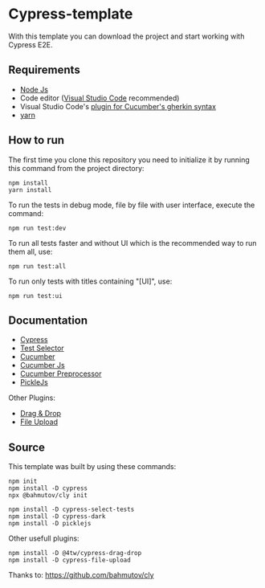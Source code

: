 # Cypress-template

With this template you can download the project and start working with Cypress E2E.

## Requirements
* [Node Js](https://nodejs.org)
* Code editor ([Visual Studio Code](https://code.visualstudio.com) recommended)
* Visual Studio Code's [plugin for Cucumber's gherkin syntax](https://marketplace.visualstudio.com/items?itemName=alexkrechik.cucumberautocomplete)
* [yarn](https://yarnpkg.com/en/docs/install)

## How to run
The first time you clone this repository you need to initialize it by running this command from the project directory:
```
npm install
yarn install
```

To run the tests in debug mode, file by file with user interface, execute the command:
```
npm run test:dev
```

To run all tests faster and without UI which is the recommended way to run them all, use:
```
npm run test:all
```

To run only tests with titles containing "[UI]", use:
```
npm run test:ui
```

## Documentation

* [Cypress](https://docs.cypress.io/guides/overview/why-cypress.html)
* [Test Selector](https://github.com/bahmutov/cypress-select-tests#cypress-select-tests)
* [Cucumber](https://cucumber.io/docs)
* [Cucumber Js](https://github.com/cucumber/cucumber-js#cucumberjs)
* [Cucumber Preprocessor](https://github.com/TheBrainFamily/cypress-cucumber-preprocessor#run-cucumbergherkin-syntaxed-specs-with-cypressio)
* [PickleJs](https://www.picklejs.com)

Other Plugins:
* [Drag & Drop](https://github.com/4teamwork/cypress-drag-drop#cypress-drag-drop)
* [File Upload](https://github.com/abramenal/cypress-file-upload#cypress-file-upload)


## Source
This template was built by using these commands:
```
npm init
npm install -D cypress
npx @bahmutov/cly init

npm install -D cypress-select-tests
npm install -D cypress-dark
npm install -D picklejs
```
Other usefull plugins:
```
npm install -D @4tw/cypress-drag-drop
npm install -D cypress-file-upload
```

Thanks to:
https://github.com/bahmutov/cly
